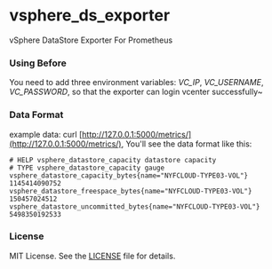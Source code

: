# vsphere_ds_exporter
vSphere DataStore Exporter For Prometheus
### Using Before 
You need to add three environment variables: *VC_IP*, *VC_USERNAME*, *VC_PASSWORD*, so that the exporter can login vcenter successfully~
### Data Format
example data:
curl [http://127.0.0.1:5000/metrics/](http://127.0.0.1:5000/metrics/), You'll see the data format like this:
```
# HELP vsphere_datastore_capacity datastore capacity
# TYPE vsphere_datastore_capacity gauge
vsphere_datastore_capacity_bytes{name="NYFCLOUD-TYPE03-VOL"} 1145414090752
vsphere_datastore_freespace_bytes{name="NYFCLOUD-TYPE03-VOL"} 150457024512
vsphere_datastore_uncommitted_bytes{name="NYFCLOUD-TYPE03-VOL"} 5498350192533
```
### License
MIT License. See the [LICENSE](https://github.com/xujpxm/vsphere_ds_exporter/blob/master/LICENSE) file for details.